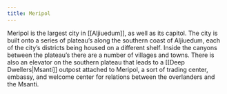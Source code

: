 ```yaml
---
title: Meripol
---
```


Meripol is the largest city in [[Aljiuedum]], as well as its capitol. The city is built onto a series of plateau’s along the southern coast of Aljiuedum, each of the city’s districts being housed on a different shelf. Inside the canyons between the plateau’s there are a number of villages and towns. There is also an elevator on the southern plateau that leads to a [[Deep Dwellers|Msanti]] outpost attached to Meripol, a sort of trading center, embassy, and welcome center for relations between the overlanders and the Msanti.